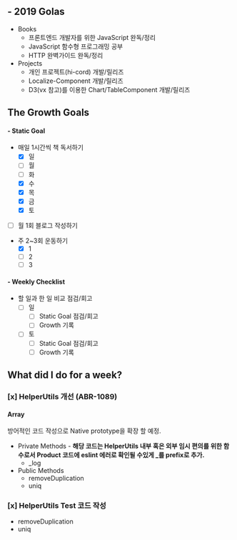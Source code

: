 ## - 2019 Golas
- Books
  - 프론트엔드 개발자를 위한 JavaScript 완독/정리
  - JavaScript 함수형 프로그래밍 공부
  - HTTP 완벽가이드 완독/정리
- Projects
  - 개인 프로젝트(hi-cord) 개발/릴리즈
  - Localize-Component 개발/릴리즈
  - D3(vx 참고)를 이용한 Chart/TableComponent 개발/릴리즈

## The Growth Goals
#### - Static Goal
- 매일 1시간씩 책 독서하기
  - [x] 일
  - [ ] 월
  - [ ] 화
  - [x] 수
  - [x] 목
  - [x] 금
  - [x] 토
- [ ] 월 1회 블로그 작성하기
- 주 2~3회 운동하기
  - [x] 1
  - [ ] 2
  - [ ] 3

#### - Weekly Checklist
- 할 일과 한 일 비교 점검/회고
  - [ ] 일
    - [ ] Static Goal 점검/회고
    - [ ] Growth 기록
  - [ ] 토
    - [ ] Static Goal 점검/회고
    - [ ] Growth 기록

## What did I do for a week?
### [x] HelperUtils 개선 (ABR-1089)
#### Array
방어적인 코드 작성으로 Native prototype을 확장 할 예정.

- Private Methods - **해당 코드는 HelperUtils 내부 혹은 외부 임시 편의를 위한 함수로서 Product 코드에 eslint 에러로 확인될 수있게 _를 prefix로 추가.**
  - _log
- Public Methods
  - removeDuplication
  - uniq

### [x] HelperUtils Test 코드 작성
- removeDuplication
- uniq